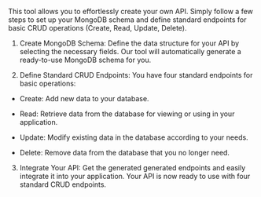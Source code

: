 This tool allows you to effortlessly create your own API. Simply follow a few steps to set up your MongoDB schema and define standard endpoints for basic CRUD operations (Create, Read, Update, Delete).

1. Create MongoDB Schema: Define the data structure for your API by selecting the necessary fields. Our tool will automatically generate a ready-to-use MongoDB schema for you.

2. Define Standard CRUD Endpoints: You have four standard endpoints for basic operations:

- Create: Add new data to your database.

- Read: Retrieve data from the database for viewing or using in your application.

- Update: Modify existing data in the database according to your needs.

- Delete: Remove data from the database that you no longer need.

3. Integrate Your API: Get the generated generated endpoints and easily integrate it into your application. Your API is now ready to use with four standard CRUD endpoints.


